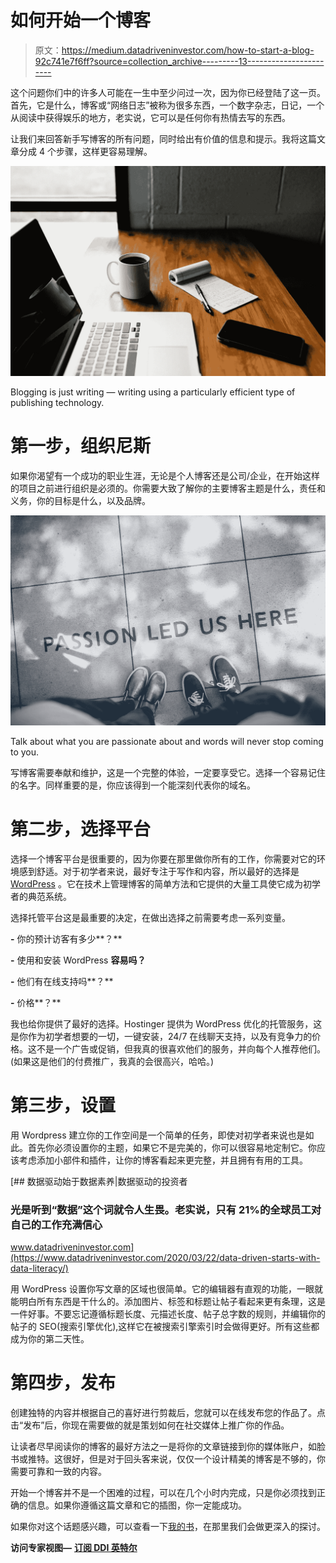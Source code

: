 # 如何开始一个博客

> 原文：<https://medium.datadriveninvestor.com/how-to-start-a-blog-92c741e7f6ff?source=collection_archive---------13----------------------->

这个问题你们中的许多人可能在一生中至少问过一次，因为你已经登陆了这一页。首先，它是什么，博客或“网络日志”被称为很多东西，一个数字杂志，日记，一个从阅读中获得娱乐的地方，老实说，它可以是任何你有热情去写的东西。

让我们来回答新手写博客的所有问题，同时给出有价值的信息和提示。我将这篇文章分成 4 个步骤，这样更容易理解。

![](img/76eefadb720ee3fda0876c6e7aa2e128.png)

Blogging is just writing — writing using a particularly efficient type of publishing technology.

# **第一步，组织尼斯**

如果你渴望有一个成功的职业生涯，无论是个人博客还是公司/企业，在开始这样的项目之前进行组织是必须的。你需要大致了解你的主要博客主题是什么，责任和义务，你的目标是什么，以及品牌。

![](img/8739c702fa45a397d3b35e434b6e5010.png)

Talk about what you are passionate about and words will never stop coming to you.

写博客需要奉献和维护，这是一个完整的体验，一定要享受它。选择一个容易记住的名字。同样重要的是，你应该得到一个能深刻代表你的域名。

# **第二步，选择平台**

选择一个博客平台是很重要的，因为你要在那里做你所有的工作，你需要对它的环境感到舒适。对于初学者来说，最好专注于写作和内容，所以最好的选择是 [WordPress](https://wordpress.com/) 。它在技术上管理博客的简单方法和它提供的大量工具使它成为初学者的典范系统。

选择托管平台这是最重要的决定，在做出选择之前需要考虑一系列变量。

**-** 你的预计访客有多少**？**

**-** 使用和安装 WordPress **容易吗？**

**-** 他们有在线支持吗**？**

**-** 价格**？**

我也给你提供了最好的选择。Hostinger 提供为 WordPress 优化的托管服务，这是你作为初学者想要的一切，一键安装，24/7 在线聊天支持，以及有竞争力的价格。这不是一个广告或促销，但我真的很喜欢他们的服务，并向每个人推荐他们。(如果这是他们的付费推广，我真的会很高兴，哈哈。)

# **第三步，设置**

用 Wordpress 建立你的工作空间是一个简单的任务，即使对初学者来说也是如此。首先你必须设置你的主题，如果它不是完美的，你可以很容易地定制它。你应该考虑添加小部件和插件，让你的博客看起来更完整，并且拥有有用的工具。

[](https://www.datadriveninvestor.com/2020/03/22/data-driven-starts-with-data-literacy/) [## 数据驱动始于数据素养|数据驱动的投资者

### 光是听到“数据”这个词就令人生畏。老实说，只有 21%的全球员工对自己的工作充满信心

www.datadriveninvestor.com](https://www.datadriveninvestor.com/2020/03/22/data-driven-starts-with-data-literacy/) 

用 WordPress 设置你写文章的区域也很简单。它的编辑器有直观的功能，一眼就能明白所有东西是干什么的。添加图片、标签和标题让帖子看起来更有条理，这是一件好事。不要忘记遵循标题长度、元描述长度、帖子总字数的规则，并编辑你的帖子的 SEO(搜索引擎优化),这样它在被搜索引擎索引时会做得更好。所有这些都成为你的第二天性。

# **第四步，发布**

创建独特的内容并根据自己的喜好进行剪裁后，您就可以在线发布您的作品了。点击“发布”后，你现在需要做的就是策划如何在社交媒体上推广你的作品。

让读者尽早阅读你的博客的最好方法之一是将你的文章链接到你的媒体账户，如脸书或推特。这很好，但是对于回头客来说，仅仅一个设计精美的博客是不够的，你需要可靠和一致的内容。

开始一个博客并不是一个困难的过程，可以在几个小时内完成，只是你必须找到正确的信息。如果你遵循这篇文章和它的插图，你一定能成功。

如果你对这个话题感兴趣，可以查看一下[我的书](https://www.amazon.com/How-start-blog-Temple-Tech-ebook/dp/B08BB89YBN/ref=sr_1_3?dchild=1&keywords=how+to+start+a+blog&qid=1592859308&s=books&sr=1-3#)，在那里我们会做更深入的探讨。

**访问专家视图—** [**订阅 DDI 英特尔**](https://datadriveninvestor.com/ddi-intel)